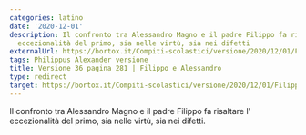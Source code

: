 ```yaml
---
categories: latino
date: '2020-12-01'
description: Il confronto tra Alessandro Magno e il padre Filippo fa risaltare l'
  eccezionalità del primo, sia nelle virtù, sia nei difetti
externalUrl: https://bortox.it/Compiti-scolastici/versione/2020/12/01/Filippo-e-Alessandro.html
tags: Philippus Alexander versione
title: Versione 36 pagina 281 | Filippo e Alessandro
type: redirect
target: https://bortox.it/Compiti-scolastici/versione/2020/12/01/Filippo-e-Alessandro.html
---
```

Il confronto tra Alessandro Magno e il padre Filippo fa risaltare l'
  eccezionalità del primo, sia nelle virtù, sia nei difetti.